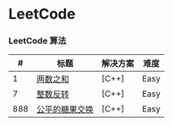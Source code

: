 LeetCode
========

### LeetCode 算法


| # | 标题 | 解决方案 | 难度 |
|---| ----- | -------- | ---------- |
|1|[两数之和](https://leetcode.com/problems/two-sum/ ) | [C++]|Easy|
|7|[整数反转](https://leetcode.com/problems/reverse-integer/ ) | [C++]|Easy|
|888|[公平的糖果交换](https://leetcode.com/problems/reverse-integer/ ) | [C++]|Easy|
